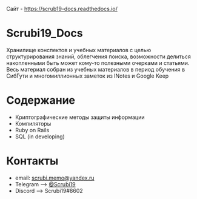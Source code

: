 Сайт - https://scrub19-docs.readthedocs.io/

# Scrubi19_Docs

Хранилище конспектов и учебных материалов с целью структурирования знаний, облегчения поиска, возможности делиться накопленными быть может кому-то полезными очерками и статьями. Весь материал собран из учебных материалов в период обучения в СибГути и многомиллионных заметок из INotes и Google Keep

# Содержание

* Криптографические методы защиты информации
* Компиляторы
* Ruby on Rails
* SQL (in developing)

# Контакты

* email: scrubi.memo@yandex.ru
* Telegram --> [@Scrubi19](https://t.me/Scrubi19/)
* Discord  --> Scrubi19#8602
